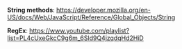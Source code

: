 **String methods**: https://developer.mozilla.org/en-US/docs/Web/JavaScript/Reference/Global_Objects/String

**RegEx**: https://www.youtube.com/playlist?list=PL4cUxeGkcC9g6m_6Sld9Q4jzqdqHd2HiD
